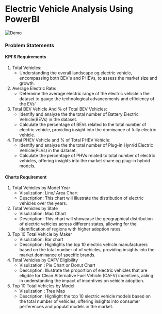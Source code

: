 # Electric Vehicle Analysis Using PowerBI

![Demo](EB_project.gif)

### Problem Statements
#### KPI'S Requirements
1. Total Vehicles:
    - Understanding the overall landscape og electric vehicle, encompassing both BEV's and PHEVs, to assess the market size and growth.
2. Average Electric Rate:
    - Determine the average electric range of the electric vehiclein the dataset to gauge the technological advancements and efficiency of the EVs'
3. Total BEV Vehicle And % of Total BEV Vehicles:
    - Identify and analyze the the total number of Battery Electric Vehicle(BEVs) in the dataset.
    - Calculate the percentage of BEVs related to the total number of electric vehicle, providing insight into the dominance of fully electric vehicle.
4. Total PHEV Vehicle and % of Total PHEV Vehicle:
    -  Identify and analyze the the total number of Plug-in Hynrid Electric Vehicle(PLVs) in the dataset.
    - Calculate the percentage of PHVs related to total number of electric vehicles, offering insights into the market share og plug-in hybrid models.

#### Charts Requirement
1. Total Vehicles by Model Year
    - Visulization: Line/ Area Chart
    - Description: This chart will illustrate the distribution of electric vehicles over the years.
2. Total Vehicles by State 
    - Visulization: Mao Chart
    - Description: This chart will showcase the geographical distribution of electric vehicles across different states, allowing for the identification of regions with higher adoption rates.
3. Top 10 Total Vehicle by Maker
    - Visulization: Bar chart
    - Description: Highlights the top 10 electric vehicle manufacturers based on the total number of of vehicles, providing insights into the market dominance of specific brands.
4. Total Vehicles by CAFV Eligibility
    - Visulization : Pie Chart or Donut Chart
    - Description: Illustrate the proportion of electric vehicles that are eligible for Clean Alternative Fuel Vehicle (CAFV) incentives, aiding in understanding the impact of incentives on vehicle adoption.
5. Top 10 Total Vehicles by Model:
    - Visulization : Tree Map
    - Description: Highlight the top 10 electric vehicle models based on the total number of vehicles, offering insights into consumer perferences and populat models in the market.